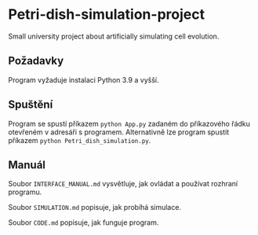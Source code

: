 # Petri-dish-simulation-project
Small university project about artificially simulating cell evolution.
## Požadavky
Program vyžaduje instalaci Python 3.9 a vyšší.
## Spuštění
Program se spustí příkazem `python App.py` zadaném do příkazového řádku otevřeném v adresáři s programem. 
Alternativně lze program spustit příkazem `python Petri_dish_simulation.py`.
## Manuál
Soubor `INTERFACE_MANUAL.md` vysvětluje, jak ovládat a používat rozhraní programu.

Soubor `SIMULATION.md` popisuje, jak probíhá simulace.

Soubor `CODE.md` popisuje, jak funguje program.
